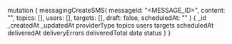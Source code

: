 mutation {
    messagingCreateSMS(
        messageId: "<MESSAGE_ID>",
        content: "<CONTENT>",
        topics: [],
        users: [],
        targets: [],
        draft: false,
        scheduledAt: ""
    ) {
        _id
        _createdAt
        _updatedAt
        providerType
        topics
        users
        targets
        scheduledAt
        deliveredAt
        deliveryErrors
        deliveredTotal
        data
        status
    }
}
